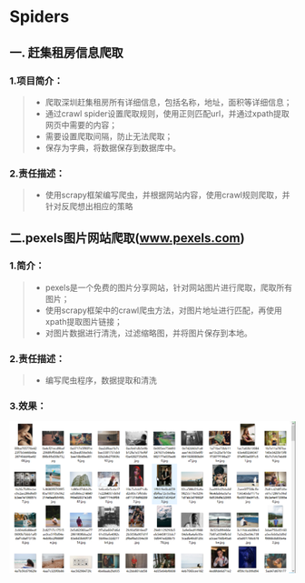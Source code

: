 # Spiders
## 一. 赶集租房信息爬取
### 1.项目简介：
>* 爬取深圳赶集租房所有详细信息，包括名称，地址，面积等详细信息；
>* 通过crawl spider设置爬取规则，使用正则匹配url，并通过xpath提取网页中需要的内容；
>* 需要设置爬取间隔，防止无法爬取；
>* 保存为字典，将数据保存到数据库中。
### 2.责任描述：
>* 使用scrapy框架编写爬虫，并根据网站内容，使用crawl规则爬取，并针对反爬想出相应的策略

## 二.pexels图片网站爬取(www.pexels.com)
### 1.简介：
>* pexels是一个免费的图片分享网站，针对网站图片进行爬取，爬取所有图片；
>* 使用scrapy框架中的crawl爬虫方法，对图片地址进行匹配，再使用xpath提取图片链接；
>* 对图片数据进行清洗，过滤缩略图，并将图片保存到本地。
### 2.责任描述：
>*  编写爬虫程序，数据提取和清洗
### 3.效果：
![效果](https://github.com/ChenHangKeep/Spiders/blob/master/pexels/1.png)
